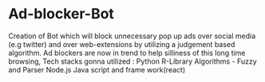 # Ad-blocker-Bot

Creation of Bot which will block unnecessary pop up ads over social media (e.g twitter) and over web-extensions by utilizing a judgement based algorithm. Ad blockers are now in trend to help silliness of this long time browsing, Tech stacks gonna utilized : Python R-Library Algorithms - Fuzzy and Parser Node.js Java script and frame work(react)
